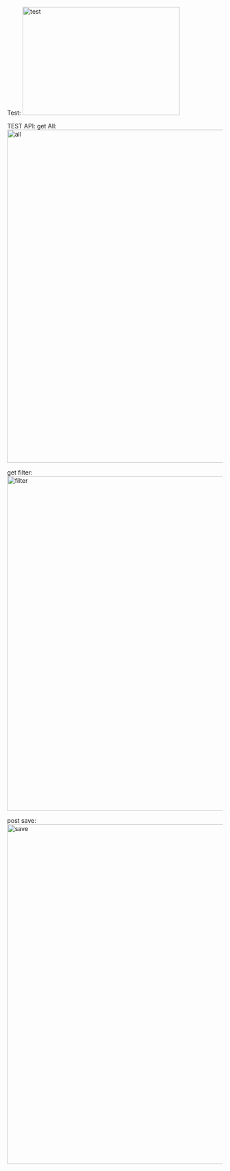 Test:
<img width="367" height="252" alt="test" src="https://github.com/user-attachments/assets/1279ff43-2019-4a0f-8296-fdb1e6ffea3d" />

TEST API:
get All:
<img width="1392" height="776" alt="all" src="https://github.com/user-attachments/assets/dc7cfe9c-14ec-4478-9f9d-c681e371a322" />

get filter:
<img width="1377" height="780" alt="filter" src="https://github.com/user-attachments/assets/d040f9dc-b182-4cd5-8ba4-bb42f69ff0ff" />

post save:
<img width="1390" height="792" alt="save" src="https://github.com/user-attachments/assets/823dcd52-156f-4bda-9d39-1271cfc3d83f" />
